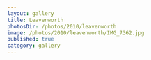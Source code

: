 ```yaml
---
layout: gallery
title: Leavenworth
photosDir: /photos/2010/leavenworth
image: /photos/2010/leavenworth/IMG_7362.jpg
published: true
category: gallery
---
```

